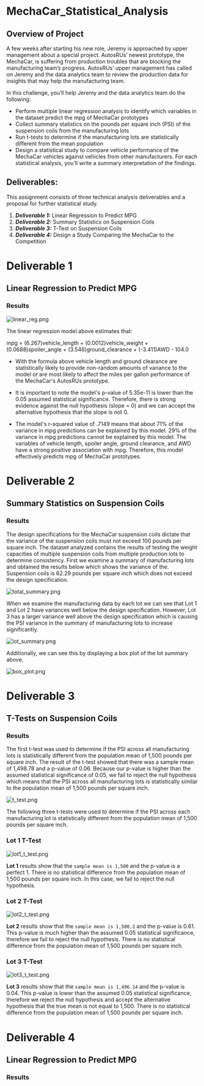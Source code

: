 # MechaCar_Statistical_Analysis

## Overview of Project
A few weeks after starting his new role, Jeremy is approached by upper management about a special project. AutosRUs’ newest prototype, the MechaCar, is suffering from production troubles that are blocking the manufacturing team’s progress. AutosRUs’ upper management has called on Jeremy and the data analytics team to review the production data for insights that may help the manufacturing team.

In this challenge, you’ll help Jeremy and the data analytics team do the following:

* Perform multiple linear regression analysis to identify which variables in the dataset predict the mpg of MechaCar prototypes
* Collect summary statistics on the pounds per square inch (PSI) of the suspension coils from the manufacturing lots
* Run t-tests to determine if the manufacturing lots are statistically different from the mean population
* Design a statistical study to compare vehicle performance of the MechaCar vehicles against vehicles from other manufacturers. For each statistical analysis, you’ll write a summary interpretation of the findings.

## Deliverables:
This assignment consists of three technical analysis deliverables and a proposal for further statistical study.

1. ***Deliverable 1:*** Linear Regression to Predict MPG
2. ***Deliverable 2:*** Summary Statistics on Suspension Coils
3. ***Deliverable 3:*** T-Test on Suspension Coils
4. ***Deliverable 4:*** Design a Study Comparing the MechaCar to the Competition

# Deliverable 1
## Linear Regression to Predict MPG
### Results

![linear_reg.png](/Results/linear_reg.png)

The linear regression model above estimates that:

mpg = (6.267)vehicle_length + (0.0012)vehicle_weight + (0.0688)spoiler_angle + (3.546)ground_clearance + (-3.411)AWD - 104.0

* With the formula above vehicle length and ground clearance are statistically likely to provide non-random amounts of variance to the model or are most likely to affect the miles per gallon performance of the MechaCar's AutosRUs prototype.

* It is important to note the model's p-value of 5.35e-11 is lower than the 0.05 assumed statistical significance. Therefore, there is strong evidence against the null hypothesis (slope = 0) and we can accept the alternative hypothesis that the slope is not 0.

* The model's r-squared value of .7149 means that about 71% of the variance in mpg predictions can be explained by this model. 29% of the variance in mpg predictions cannot be explained by this model. The variables of vehicle length, spoiler angle, ground clearance, and AWD have a strong positive association with mpg. Therefore, this model effectively predicts mpg of MechaCar prototypes.

# Deliverable 2
## Summary Statistics on Suspension Coils
### Results

The design specifications for the MechaCar suspension coils dictate that the variance of the suspension coils must not exceed 100 pounds per square inch. The dataset analyzed contains the results of testing the weight capacities of multiple suspension coils from multiple production lots to determine consistency. First we examine a summary of manufacturing lots and obtained the results below which shows the variance of the. Suspension coils is 62.29 pounds per square inch which does not exceed the design specification.

![total_summary.png](/Results/total_summary.png)

When we examine the manufacturing data by each lot we can see that Lot 1 and Lot 2 have variances well below the design specification. However, Lot 3 has a larger variance well above the design specification which is causing the PSI variance in the summary of manufacturing lots to increase significantly. 

![lot_summary.png](/Results/lot_summary.png)

Additionally, we can see this by displaying a box plot of the lot summary above. 

![box_plot.png](/Results/box_plot.png)

# Deliverable 3
## T-Tests on Suspension Coils
### Results

The first t-test was used to determine if the PSI across all manufacturing lots is statistically different from the population mean of 1,500 pounds per square inch. The result of the t-test showed that there was a sample mean of 1,498.78 and a p-value of 0.06. Because our p-value is higher than the assumed statistical significance of 0.05, we fail to reject the null hypothesis which means that the PSI across all manufacturing lots is statistically similar to the population mean of 1,500 pounds per square inch.

![t_test.png](/Results/t_test.png)

The following three t-tests were used to determine if the PSI across each manufacturing lot is statistically different from the population mean of 1,500 pounds per square inch. 

### Lot 1 T-Test

![lot1_t_test.png](/Results/lot1_t_test.png)

**Lot 1** results show that the ```sample mean is 1,500``` and the p-value is a perfect 1. There is no statistical difference from the population mean of 1,500 pounds per square inch. In this case, we fail to reject the null hypothesis.

### Lot 2 T-Test

![lot2_t_test.png](/Results/lot2_t_test.png)

**Lot 2** results show that the ```sample mean is 1,500.2``` and the p-value is 0.61. This p-value is much higher than the assumed 0.05 statistical significance, therefore we fail to reject the null hypothesis. There is no statistical difference from the population mean of 1,500 pounds per square inch.


### Lot 3 T-Test

![lot3_t_test.png](/Results/lot3_t_test.png)

**Lot 3** results show that the ```sample mean is 1,496.14``` and the p-value is 0.04. This p-value is lower than the assumed 0.05 statistical significance, therefore we reject the null hypothesis and accept the alternative hypothesis that the true mean is not equal to 1,500. There is no statistical difference from the population mean of 1,500 pounds per square inch.


# Deliverable 4
## Linear Regression to Predict MPG
### Results